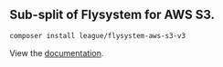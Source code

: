 ## Sub-split of Flysystem for AWS S3.

```bash
composer install league/flysystem-aws-s3-v3
```

View the [documentation](https://flysystem.thephpleague.com/v2/docs/adapter/aws-s3-v3/).

